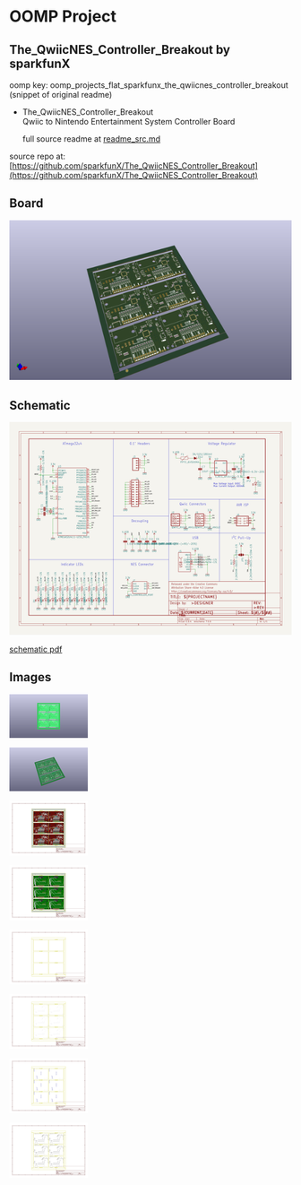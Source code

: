 # OOMP Project  
## The_QwiicNES_Controller_Breakout  by sparkfunX  
  
oomp key: oomp_projects_flat_sparkfunx_the_qwiicnes_controller_breakout  
(snippet of original readme)  
  
- The_QwiicNES_Controller_Breakout  
Qwiic to Nintendo Entertainment System Controller Board  
  
  full source readme at [readme_src.md](readme_src.md)  
  
source repo at: [https://github.com/sparkfunX/The_QwiicNES_Controller_Breakout](https://github.com/sparkfunX/The_QwiicNES_Controller_Breakout)  
## Board  
  
[![working_3d.png](working_3d_600.png)](working_3d.png)  
## Schematic  
  
[![working_schematic.png](working_schematic_600.png)](working_schematic.png)  
  
[schematic pdf](working_schematic.pdf)  
## Images  
  
[![working_3D_bottom.png](working_3D_bottom_140.png)](working_3D_bottom.png)  
  
[![working_3D_top.png](working_3D_top_140.png)](working_3D_top.png)  
  
[![working_assembly_page_01.png](working_assembly_page_01_140.png)](working_assembly_page_01.png)  
  
[![working_assembly_page_02.png](working_assembly_page_02_140.png)](working_assembly_page_02.png)  
  
[![working_assembly_page_03.png](working_assembly_page_03_140.png)](working_assembly_page_03.png)  
  
[![working_assembly_page_04.png](working_assembly_page_04_140.png)](working_assembly_page_04.png)  
  
[![working_assembly_page_05.png](working_assembly_page_05_140.png)](working_assembly_page_05.png)  
  
[![working_assembly_page_06.png](working_assembly_page_06_140.png)](working_assembly_page_06.png)  
